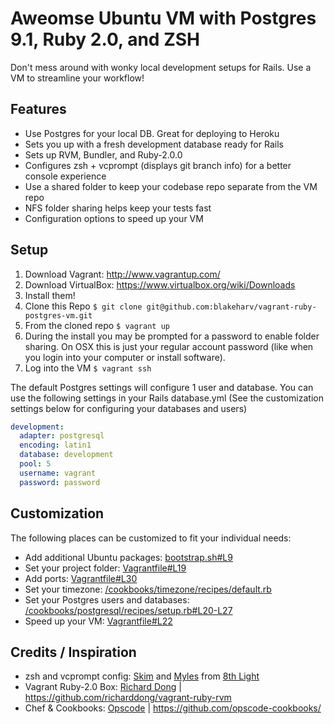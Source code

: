 Aweomse Ubuntu VM with Postgres 9.1, Ruby 2.0, and ZSH
======================================================

Don't mess around with wonky local development setups for Rails. Use a VM to streamline your workflow!

## Features
- Use Postgres for your local DB. Great for deploying to Heroku
- Sets you up with a fresh development database ready for Rails
- Sets up RVM, Bundler, and Ruby-2.0.0
- Configures zsh + vcprompt (displays git branch info) for a better console experience
- Use a shared folder to keep your codebase repo separate from the VM repo
- NFS folder sharing helps keep your tests fast
- Configuration options to speed up your VM

## Setup
1. Download Vagrant: http://www.vagrantup.com/
2. Download VirtualBox: https://www.virtualbox.org/wiki/Downloads
3. Install them!
4. Clone this Repo `$ git clone git@github.com:blakeharv/vagrant-ruby-postgres-vm.git`
5. From the cloned repo `$ vagrant up`
6. During the install you may be prompted for a password to enable folder sharing. On OSX this is just your regular account password (like when you login into your computer or install software).
7. Log into the VM `$ vagrant ssh`

The default Postgres settings will configure 1 user and database. You can use the following settings in your Rails database.yml (See the customization settings below for configuring your databases and users)
```yml
development:
  adapter: postgresql
  encoding: latin1
  database: development
  pool: 5
  username: vagrant
  password: password
```


## Customization
The following places can be customized to fit your individual needs:  
- Add additional Ubuntu packages: [bootstrap.sh#L9](https://github.com/blakeharv/vagrant-ruby-postgres-vm/blob/master/bootstrap.sh#L9)
- Set your project folder: [Vagrantfile#L19](https://github.com/blakeharv/vagrant-ruby-postgres-vm/blob/master/Vagrantfile#L19)
- Add ports: [Vagrantfile#L30](https://github.com/blakeharv/vagrant-ruby-postgres-vm/blob/master/Vagrantfile#L30)
- Set your timezone: [/cookbooks/timezone/recipes/default.rb](https://github.com/blakeharv/vagrant-ruby-postgres-vm/blob/master/cookbooks/timezone/recipes/default.rb)
- Set your Postgres users and databases: [/cookbooks/postgresql/recipes/setup.rb#L20-L27](https://github.com/blakeharv/vagrant-ruby-postgres-vm/blob/master/cookbooks/postgresql/recipes/setup.rb#L20-L27)
- Speed up your VM: [Vagrantfile#L22](https://github.com/blakeharv/vagrant-ruby-postgres-vm/blob/master/Vagrantfile#L22)

## Credits / Inspiration
- zsh and vcprompt config: [Skim](https://github.com/sl4m) and [Myles](https://github.com/mylesmegyesi) from [8th Light](https://github.com/8thlight)  
- Vagrant Ruby-2.0 Box: [Richard Dong](https://github.com/richarddong) | https://github.com/richarddong/vagrant-ruby-rvm  
- Chef & Cookbooks: [Opscode](https://github.com/opscode) | https://github.com/opscode-cookbooks/
